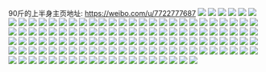 90斤的上半身主页地址: https://weibo.com/u/7722777687 
![](https://wx4.sinaimg.cn/mw2000/008qDZgrgy1h8hsupxkm0j31q81881kx.jpg) 
![](https://wx4.sinaimg.cn/mw2000/008qDZgrgy1h8hsuouluij31ok19eqjv.jpg) 
![](https://wx4.sinaimg.cn/mw2000/008qDZgrgy1h8hsuqidgzj319e1okkdh.jpg) 
![](https://wx4.sinaimg.cn/mw2000/008qDZgrgy1h8hsurafw2j31ok19e1kx.jpg) 
![](https://wx4.sinaimg.cn/mw2000/008qDZgrgy1h8hsurrul4j31f81hmwse.jpg) 
![](https://wx4.sinaimg.cn/mw2000/008qDZgrgy1h8hsuzyrj7j31ok19eqpe.jpg) 
![](https://wx4.sinaimg.cn/mw2000/008qDZgrgy1h8ht6et1mcj32o120dhdu.jpg) 
![](https://wx4.sinaimg.cn/mw2000/008qDZgrgy1h8ht5pop9lj325n22db29.jpg) 
![](https://wx4.sinaimg.cn/mw2000/008qDZgrgy1h8ht5ofh7yj330c2081ky.jpg) 
![](https://wx4.sinaimg.cn/mw2000/008qDZgrgy1h8hs7yukgpj327q2ybhdu.jpg) 
![](https://wx4.sinaimg.cn/mw2000/008qDZgrgy1h8hs7zdtwbj31f11w2ayp.jpg) 
![](https://wx4.sinaimg.cn/mw2000/008qDZgrgy1h8hs80jxabj326e2wjx6q.jpg) 
![](https://wx4.sinaimg.cn/mw2000/008qDZgrgy1h8hs7xegunj327t2yg4qr.jpg) 
![](https://wx4.sinaimg.cn/mw2000/008qDZgrgy1h8hs8qud9tj31300u0n97.jpg) 
![](https://wx4.sinaimg.cn/mw2000/008qDZgrgy1h8hs83nh3pj32ul24ykjm.jpg) 
![](https://wx4.sinaimg.cn/mw2000/008qDZgrgy1h80aasvazbj329r3enu0z.jpg) 
![](https://wx4.sinaimg.cn/mw2000/008qDZgrgy1h80afg2jcnj32dc3k0e84.jpg) 
![](https://wx4.sinaimg.cn/mw2000/008qDZgrgy1h80acyqy8jj32dc3k01l0.jpg) 
![](https://wx4.sinaimg.cn/mw2000/008qDZgrgy1h80abfjhiyj32dc3k0b2b.jpg) 
![](https://wx4.sinaimg.cn/mw2000/008qDZgrgy1h80ac7p7s1j32dc3k0e84.jpg) 
![](https://wx4.sinaimg.cn/mw2000/008qDZgrgy1h80aafwa8ij32dc3k0hdw.jpg) 
![](https://wx4.sinaimg.cn/mw2000/008qDZgrgy1h80adheg2nj33k02dchdu.jpg) 
![](https://wx4.sinaimg.cn/mw2000/008qDZgrgy1h80ae2jwfyj33k02dcu0y.jpg) 
![](https://wx4.sinaimg.cn/mw2000/008qDZgrgy1h80aenbz4wj33k02dcu0y.jpg) 
![](https://wx4.sinaimg.cn/mw2000/008qDZgrgy1h6uqhy5r5sj316n1kwh2l.jpg) 
![](https://wx4.sinaimg.cn/mw2000/008qDZgrgy1h6uqhr6oyvj31kw16mx05.jpg) 
![](https://wx4.sinaimg.cn/mw2000/008qDZgrgy1h6uqhv3omdj31kw16oh6l.jpg) 
![](https://wx4.sinaimg.cn/mw2000/008qDZgrgy1h6uqi10dl3j31kw16ok73.jpg) 
![](https://wx4.sinaimg.cn/mw2000/008qDZgrgy1h6uqhmwjtpj31kw16mqnz.jpg) 
![](https://wx4.sinaimg.cn/mw2000/008qDZgrgy1h6uqhjv77yj33402c04qq.jpg) 
![](https://wx4.sinaimg.cn/mw2000/008qDZgrgy1h6uqik1dhyj33402c0b2b.jpg) 
![](https://wx4.sinaimg.cn/mw2000/008qDZgrgy1h6uqin3o9qj33402c0hdt.jpg) 
![](https://wx4.sinaimg.cn/mw2000/008qDZgrgy1h6ijbftq9zj31np27mn3q.jpg) 
![](https://wx4.sinaimg.cn/mw2000/008qDZgrgy1h6ijbjplruj326j2wp4qq.jpg) 
![](https://wx4.sinaimg.cn/mw2000/008qDZgrgy1h6ijbglr0hj30uv1n7jsr.jpg) 
![](https://wx4.sinaimg.cn/mw2000/008qDZgrgy1h6ijbh66ypj31in1itn6r.jpg) 
![](https://wx4.sinaimg.cn/mw2000/008qDZgrgy1h6ijbhs1fwj32041i3aib.jpg) 
![](https://wx4.sinaimg.cn/mw2000/008qDZgrgy1h6ijblkud8j327t2ixx6p.jpg) 
![](https://wx4.sinaimg.cn/mw2000/008qDZgrgy1h6ijbg8bplj30za0ugwj4.jpg) 
![](https://wx4.sinaimg.cn/mw2000/008qDZgrgy1h6ijbio454j329i1notni.jpg) 
![](https://wx4.sinaimg.cn/mw2000/008qDZgrgy1h6ijbf6s9hj31b50zd404.jpg) 
![](https://wx4.sinaimg.cn/mw2000/008qDZgrgy1h6ijbmfgk4j30w80o6dpe.jpg) 
![](https://wx4.sinaimg.cn/mw2000/008qDZgrgy1h6ijbn84vaj32351kdb29.jpg) 
![](https://wx4.sinaimg.cn/mw2000/008qDZgrgy1h6ijbnuwzij31zz1hz4qp.jpg) 
![](https://wx4.sinaimg.cn/mw2000/008qDZgrgy1h6ijbkg4hpj31400u0jvy.jpg) 
![](https://wx4.sinaimg.cn/mw2000/008qDZgrgy1h6ijcc16bhj313u0tu3zi.jpg) 
![](https://wx4.sinaimg.cn/mw2000/008qDZgrgy1h6ijdx28xfj313w0tywjd.jpg) 
![](https://wx4.sinaimg.cn/mw2000/008qDZgrgy1h6ijboj7c1j320t1imnnq.jpg) 
![](https://wx4.sinaimg.cn/mw2000/008qDZgrgy1h6ijbp3hgvj31ap1tjtyf.jpg) 
![](https://wx4.sinaimg.cn/mw2000/008qDZgrgy1h6ijbsap1cj32yi27vu0y.jpg) 
![](https://wx4.sinaimg.cn/mw2000/008qDZgrgy1h3kx5xitvwj32c033v1kz.jpg) 
![](https://wx4.sinaimg.cn/mw2000/008qDZgrgy1h3kx5s3zyhj30xc2h4hcp.jpg) 
![](https://wx4.sinaimg.cn/mw2000/008qDZgrgy1h3kx65akv5j315o1jkqu1.jpg) 
![](https://wx4.sinaimg.cn/mw2000/008qDZgrgy1h3kx5tpoeej315o1jkao6.jpg) 
![](https://wx4.sinaimg.cn/mw2000/008qDZgrgy1h3kx62e7j6j30v91vmn58.jpg) 
![](https://wx4.sinaimg.cn/mw2000/008qDZgrgy1h3kx5vklghj32c033v7wi.jpg) 
![](https://wx4.sinaimg.cn/mw2000/008qDZgrgy1h3kx5zoyqlj315o1jp7wh.jpg) 
![](https://wx4.sinaimg.cn/mw2000/008qDZgrgy1h3kx63nkfvj315o1x17uy.jpg) 
![](https://wx4.sinaimg.cn/mw2000/008qDZgrgy1h3kx61kdusj32c033vx6r.jpg) 
![](https://wx4.sinaimg.cn/mw2000/008qDZgrgy1h3e02y0w5ij328l2zg1l0.jpg) 
![](https://wx4.sinaimg.cn/mw2000/008qDZgrgy1h3e03muvv2j315o1r4hdt.jpg) 
![](https://wx4.sinaimg.cn/mw2000/008qDZgrgy1h3e0q1jk0aj32c0340e87.jpg) 
![](https://wx4.sinaimg.cn/mw2000/008qDZgrgy1h3e04loi9fj316o1kw1ky.jpg) 
![](https://wx4.sinaimg.cn/mw2000/008qDZgrgy1h3e0dg5bduj315o1qikjl.jpg) 
![](https://wx4.sinaimg.cn/mw2000/008qDZgrgy1h3e03bw2ncj316o1kw4qq.jpg) 
![](https://wx4.sinaimg.cn/mw2000/008qDZgrgy1h3e03llwnfj315o1q2x6p.jpg) 
![](https://wx4.sinaimg.cn/mw2000/008qDZgrgy1h3e03d6g1sj316n1kwkjl.jpg) 
![](https://wx4.sinaimg.cn/mw2000/008qDZgrgy1h3e04hxxtcj315o1qib29.jpg) 
![](https://wx4.sinaimg.cn/mw2000/008qDZgrgy1h3e0ldqg64j315o1qiqv5.jpg) 
![](https://wx4.sinaimg.cn/mw2000/008qDZgrgy1h3c6b05bqvj315o1qi4qp.jpg) 
![](https://wx4.sinaimg.cn/mw2000/008qDZgrgy1h3c6b2uq4ej315o1qib29.jpg) 
![](https://wx4.sinaimg.cn/mw2000/008qDZgrgy1h3c6b1g1xij315o1qi7uo.jpg) 
![](https://wx4.sinaimg.cn/mw2000/008qDZgrgy1h3c6ce88o8j315o1qi1kx.jpg) 
![](https://wx4.sinaimg.cn/mw2000/008qDZgrgy1h3c6932x9vj33402c0qv7.jpg) 
![](https://wx4.sinaimg.cn/mw2000/008qDZgrgy1h3c6961fo7j32c0340b2c.jpg) 
![](https://wx4.sinaimg.cn/mw2000/008qDZgrgy1h3c68mj41mj32c0340b2b.jpg) 
![](https://wx4.sinaimg.cn/mw2000/008qDZgrgy1h3c6es90fej32172pl7wi.jpg) 
![](https://wx4.sinaimg.cn/mw2000/008qDZgrgy1h3c68rknprj32582uzb2c.jpg) 
![](https://wx4.sinaimg.cn/mw2000/008qDZgrgy1h3c6eug6ocj32zw28xx6q.jpg) 
![](https://wx4.sinaimg.cn/mw2000/008qDZgrgy1h3c690ti3ej326l2ws7wi.jpg) 
![](https://wx4.sinaimg.cn/mw2000/008qDZgrgy1h2uebine0uj316o1kwe2l.jpg) 
![](https://wx4.sinaimg.cn/mw2000/008qDZgrgy1h2uebdq7ukj31kw1kw1kx.jpg) 
![](https://wx4.sinaimg.cn/mw2000/008qDZgrgy1h2ue82feaxj315o2ete81.jpg) 
![](https://wx4.sinaimg.cn/mw2000/008qDZgrgy1h2ueb7rwpij315o335npd.jpg) 
![](https://wx4.sinaimg.cn/mw2000/008qDZgrgy1h2uea4xpw5j32c02c0x6p.jpg) 
![](https://wx4.sinaimg.cn/mw2000/008qDZgrgy1h2ue58ggyvj32c02c07wi.jpg) 
![](https://wx4.sinaimg.cn/mw2000/008qDZgrgy1h2ueay4kpwj32c02c0b2a.jpg) 
![](https://wx4.sinaimg.cn/mw2000/008qDZgrgy1h2okmxzpt2j31400u0wsp.jpg) 
![](https://wx4.sinaimg.cn/mw2000/008qDZgrgy1h2ok6ljvbpj316o1kwnh5.jpg) 
![](https://wx4.sinaimg.cn/mw2000/008qDZgrgy1h2oklfwm0qj30u00u0wpc.jpg) 
![](https://wx4.sinaimg.cn/mw2000/008qDZgrgy1h2okm2pclqj30u01vie72.jpg) 
![](https://wx4.sinaimg.cn/mw2000/008qDZgrgy1h2okin8xhkj30u0190dzg.jpg) 
![](https://wx4.sinaimg.cn/mw2000/008qDZgrgy1h20axp0brrj316o1kw195.jpg) 
![](https://wx4.sinaimg.cn/mw2000/008qDZgrgy1h20axuybgzj316o1kxkgs.jpg) 
![](https://wx4.sinaimg.cn/mw2000/008qDZgrgy1h20ay4zfw7j31hz1kwkjl.jpg) 
![](https://wx4.sinaimg.cn/mw2000/008qDZgrgy1h20aydc7wsj31kw1kwb29.jpg) 
![](https://wx4.sinaimg.cn/mw2000/008qDZgrgy1h20ayn00g6j31kw1kwe81.jpg) 
![](https://wx4.sinaimg.cn/mw2000/008qDZgrgy1h20ayy5iebj31kw1kw7wh.jpg) 
![](https://wx4.sinaimg.cn/mw2000/008qDZgrgy1h20b00ycelj327x2vtnpe.jpg) 
![](https://wx4.sinaimg.cn/mw2000/008qDZgrgy1h20axl2g28j31kw1kw1kx.jpg) 
![](https://wx4.sinaimg.cn/mw2000/008qDZgrgy1h20b1mcij0j31ue2sfb2b.jpg) 
![](https://wx4.sinaimg.cn/mw2000/008qDZgrgy1h1pfmxo0uaj316o1kw1ky.jpg) 
![](https://wx4.sinaimg.cn/mw2000/008qDZgrgy1h1pfmzadqgj32802you0x.jpg) 
![](https://wx4.sinaimg.cn/mw2000/008qDZgrgy1h1pfmrs1r0j316o1kwqv5.jpg) 
![](https://wx4.sinaimg.cn/mw2000/008qDZgrgy1h0ukuyss1fj325v2vukjm.jpg) 
![](https://wx4.sinaimg.cn/mw2000/008qDZgrgy1h0ukv0kjp0j313m1h5h3j.jpg) 
![](https://wx4.sinaimg.cn/mw2000/008qDZgrgy1h0ukv3eleij313a1ge1en.jpg) 
![](https://wx4.sinaimg.cn/mw2000/008qDZgrgy1h0ukv7p1llj325m2vib2a.jpg) 
![](https://wx4.sinaimg.cn/mw2000/008qDZgrgy1h0ukvd0v55j31ol19f4qp.jpg) 
![](https://wx4.sinaimg.cn/mw2000/008qDZgrgy1h0ul2r9wzyj31gh1gg7mz.jpg) 
![](https://wx4.sinaimg.cn/mw2000/008qDZgrgy1h0ukz1c3xrj315o1rp4qp.jpg) 
![](https://wx4.sinaimg.cn/mw2000/008qDZgrgy1h0ukvuwpzqj31501v4h5l.jpg) 
![](https://wx4.sinaimg.cn/mw2000/008qDZgrgy1h0ukw0tnvwj31132267wh.jpg) 
![](https://wx4.sinaimg.cn/mw2000/008qDZgrly1gyap6tmht7j32c0340u0y.jpg) 
![](https://wx4.sinaimg.cn/mw2000/008qDZgrly1gyap6u6i4mj30u1192aft.jpg) 
![](https://wx4.sinaimg.cn/mw2000/008qDZgrly1gyap6sjv27j32bc2bc1ky.jpg) 
![](https://wx4.sinaimg.cn/mw2000/008qDZgrly1gyap6v9kcpj32bc2bce83.jpg) 
![](https://wx4.sinaimg.cn/mw2000/008qDZgrly1gyap6waybhj30xc2jokjl.jpg) 
![](https://wx4.sinaimg.cn/mw2000/008qDZgrly1gyap7bahtnj30xc1ic7me.jpg) 
![](https://wx4.sinaimg.cn/mw2000/008qDZgrly1gyap7udo6tj320g20ghdt.jpg) 
![](https://wx4.sinaimg.cn/mw2000/008qDZgrly1gyapcv8ansj315o2bpb29.jpg) 
![](https://wx4.sinaimg.cn/mw2000/008qDZgrly1gyapdl0gtbj318g0u01gh.jpg) 
![](https://wx4.sinaimg.cn/mw2000/008qDZgrgy1gxls8rhno3j32bc2bc1kx.jpg) 
![](https://wx4.sinaimg.cn/mw2000/008qDZgrgy1gxls8kmsslj32122pg4qq.jpg) 
![](https://wx4.sinaimg.cn/mw2000/008qDZgrgy1gxls8u2r8aj31lj1ljnpd.jpg) 
